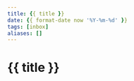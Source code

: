 ```yaml
---
title: {{ title }}
date: {{ format-date now '%Y-%m-%d' }}
tags: [inbox]
aliases: []
---
```

# {{ title }}


